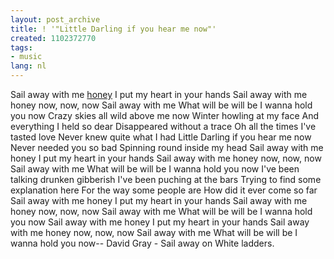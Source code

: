 ```yaml
---
layout: post_archive
title: ! '"Little Darling if you hear me now"'
created: 1102372770
tags:
- music
lang: nl
---
```

 Sail away with me [honey](http://www.chiquechick.com) I put my heart in your hands Sail away with me honey now, now, now Sail away with me What will be will be I wanna hold you now Crazy skies all wild above me now Winter howling at my face And everything I held so dear Disappeared without a trace Oh all the times I've tasted love Never knew quite what I had Little Darling if you hear me now Never needed you so bad Spinning round inside my head  Sail away with me honey I put my heart in your hands Sail away with me honey now, now, now Sail away with me What will be will be I wanna hold you now  I've been talking drunken gibberish I've been puching at the bars Trying to find some explanation here For the way some people are How did it ever come so far  Sail away with me honey I put my heart in your hands Sail away with me honey now, now, now Sail away with me What will be will be I wanna hold you now Sail away with me honey I put my heart in your hands Sail away with me honey now, now, now Sail away with me What will be will be I wanna hold you now-- David Gray - Sail away on White ladders.
